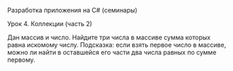 Разработка приложения на C# (семинары)

Урок 4. Коллекции (часть 2)

Дан массив и число. Найдите три числа в массиве сумма которых равна искомому числу. 
Подсказка: если взять первое число в массиве, можно ли найти в оставшейся его части два числа равных по сумме первому.
